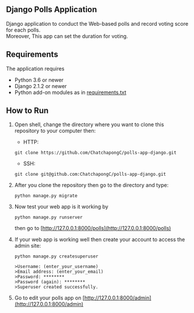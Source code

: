  ## Django Polls Application  
 Django application to conduct the Web-based polls and record voting score for each polls.  
 Moreover, This app can set the duration for voting.
 ## Requirements

 The application requires
 * Python 3.6 or newer
 * Django 2.1.2 or newer
 * Python add-on modules as in [requirements.txt](requirements.txt)

 ## How to Run
1. Open shell, change the directory where you want to clone this repository to your computer then:  
    - HTTP:
    ```shell script
    git clone https://github.com/ChatchapongC/polls-app-django.git
    ```
    - SSH:
    ```shell script
    git clone git@github.com:ChatchapongC/polls-app-django.git
    ```
2. After you clone the repository then go to the directory and type:
    ```shell script
    python manage.py migrate
    ```
3. Now test your web app is it working by 
     ```shell script
    python manage.py runserver
    ```
    then go to [http://127.0.0.1:8000/polls](http://127.0.0.1:8000/polls)
    
4. If your web app is working well then create your account to access the admin site:
    ```shell script
    python manage.py createsuperuser
    ```
   ```shell script
   >Username: (enter_your_username)
   >Email address: (enter_your_email)
   >Password: ********
   >Password (again): ********
   >Superuser created successfully.
   ```
 5. Go to edit your polls app on [http://127.0.0.1:8000/admin](http://127.0.0.1:8000/admin)

